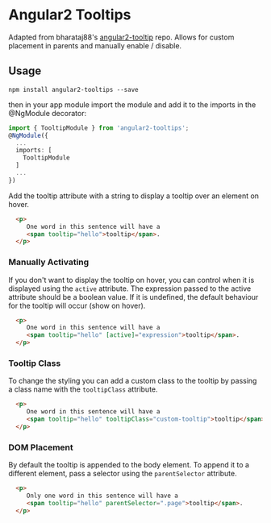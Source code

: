 # Angular2 Tooltips

Adapted from bharataj88's [angular2-tooltip](https://github.com/bharatraj88/angular2-tooltip) repo.  Allows for custom placement in parents and manually enable / disable.

## Usage

```
npm install angular2-tooltips --save
```

then in your app module import the module and add it to the imports in the @NgModule decorator:

```ts
import { TooltipModule } from 'angular2-tooltips';
@NgModule({
  ...
  imports: [
    TooltipModule
  ]
  ...
})
```

Add the tooltip attribute with a string to display a tooltip over an element on hover.

```html
  <p>
     One word in this sentence will have a
     <span tooltip="hello">tooltip</span>.
  </p>
```

### Manually Activating
If you don't want to display the tooltip on hover, you can control when it is displayed using the `active` attribute.  The expression passed to the active attribute should be a boolean value.  If it is undefined, the default behaviour for the tooltip will occur (show on hover).

```html
  <p>
     One word in this sentence will have a
     <span tooltip="hello" [active]="expression">tooltip</span>.
  </p>
```

### Tooltip Class
To change the styling you can add a custom class to the tooltip by passing a class name with the `tooltipClass` attribute.

```html
  <p>
     One word in this sentence will have a
     <span tooltip="hello" tooltipClass="custom-tooltip">tooltip</span>.
  </p>
```

### DOM Placement
By default the tooltip is appended to the body element.  To append it to a different element, pass a selector using the `parentSelector` attribute.

```html
  <p>
     Only one word in this sentence will have a
     <span tooltip="hello" parentSelector=".page">tooltip</span>.
  </p>
```
